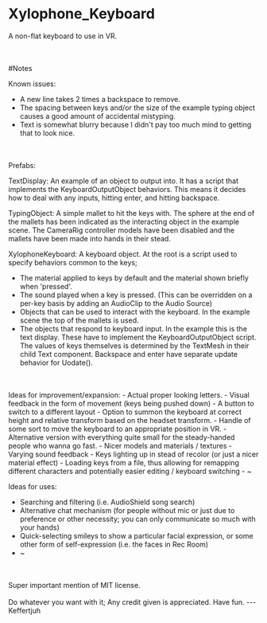 # Xylophone_Keyboard
A non-flat keyboard to use in VR.  

<br />
<br />
#Notes



Known issues:
- A new line takes 2 times a backspace to remove.
- The spacing between keys and/or the size of the example typing object causes a good amount of accidental mistyping.
- Text is somewhat blurry because I didn't pay too much mind to getting that to look nice.
  
<br />  
<br />  
Prefabs:

TextDisplay: 
An example of an object to output into.
It has a script that implements the KeyboardOutputObject behaviors.
This means it decides how to deal with any inputs, hitting enter, and hitting backspace.

TypingObject:
A simple mallet to hit the keys with.
The sphere at the end of the mallets has been indicated as the interacting object in the example scene.
The CameraRig controller models have been disabled and the mallets have been made into hands in their stead.

XylophoneKeyboard:
A keyboard object.
At the root is a script used to specify behaviors common to the keys;
- The material applied to keys by default and the material shown briefly when 'pressed'.
- The sound played when a key is pressed. (This can be overridden on a per-key basis by adding an AudioClip to the Audio Source)
- Objects that can be used to interact with the keyboard. In the example scene the top of the mallets is used.
- The objects that respond to keyboard input. In the example this is the text display. These have to implement the KeyboardOutputObject script.
The values of keys themselves is determined by the TextMesh in their child Text component.
Backspace and enter have separate update behavior for Uodate().
  
<br />  
<br />  
Ideas for improvement/expansion:
- Actual proper looking letters.
- Visual feedback in the form of movement (keys being pushed down)
- A button to switch to a different layout
- Option to summon the keyboard at correct height and relative transform based on the headset transform.
- Handle of some sort to move the keyboard to an appropriate position in VR.
- Alternative version with everything quite small for the steady-handed people who wanna go fast.
- Nicer models and materials / textures
- Varying sound feedback
- Keys lighting up in stead of recolor (or just a nicer material effect)
- Loading keys from a file, thus allowing for remapping different characters and potentially easier editing / keyboard switching
- ~



Ideas for uses:
- Searching and filtering (i.e. AudioShield song search)
- Alternative chat mechanism (for people without mic or just due to preference or other necessity; you can only communicate so much with your hands)
- Quick-selecting smileys to show a particular facial expression, or some other form of self-expression (i.e. the faces in Rec Room)
- ~
  
<br />  
<br />  
Super important mention of MIT license.
  
<br />  
<br />  
Do whatever you want with it; Any credit given is appreciated.  
Have fun.  
--- Keffertjuh
